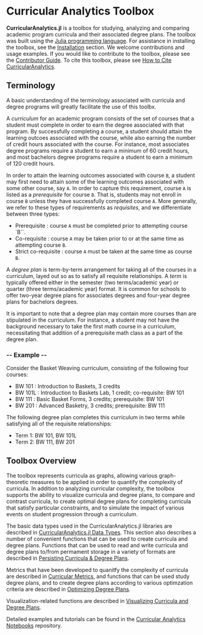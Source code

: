 # Curricular Analytics Toolbox
**CurricularAnalytics.jl** is a toolbox for studying, analyzing and comparing academic program curricula and 
their associated degree plans. The toolbox was built using the [Julia programming language](http://julia.org).
For assistance in installing the toolbox, see the [Installation](@ref) section. We welcome contributions and usage examples. If you would like to contribute to the toolbox, please see the [Contributor Guide](@ref). To cite this toolbox, please see [How to Cite CurricularAnalytics](@ref).

## Terminology
A basic understanding of the terminology associated with curricula and degree programs will greatly facilitate the use of this toolbx.

A *curriculum* for an academic program consists of the set of courses that a student must complete in order to earn the degree associated with that program. By successfully completing a course, a student should attain the learning outcoes associated with the course, while also earning the number of credit hours associated with the course. For instance, most associates degree programs require a student to earn a minimum of 60 credit hours, and most bachelors degree programs require a student to earn a minimum of 120 credit hours. 

In order to attain the learning outcomes associated with course ``B``, a student may first need to attain some of  the learning outcomes associated with some other course, say ``A``. In order to capture this requirement, course ``A`` is listed as a *prerequisite* for course ``B``. That is, students may not enroll in course ``B`` unless they have successfully completed course ``A``.  More generally, we refer to these types of requirements as *requisites*, and we differentiate between three types:
- Prerequisite : course ``A`` must be completed prior to attempting course `B``.
- Co-requisite : course ``A`` may be taken prior to or at the same time as attempting course ``B``.
- Strict co-requisite : course ``A`` must be taken at the same time as course ``B``.

A *degree plan* is term-by-term arrangement for taking all of the courses in a curriculum, layed out so as to satisfy all requisite relationships. A *term* is typically offered either in the semester (two terms/academic year) or quarter (three terms/academic year) format. It is common for schools to offer two-year degree plans for associates degrees and four-year degree plans for bachelors degrees.

It is important to note that a degree plan may contain more courses than are stipulated in the curriculum. For instance, a student may not have the background necessary to take the first math course in a curriculum, necessitating that addition of a prerequisite math class as a part of the degree plan.

### -- Example -- 
Consider the Basket Weaving curriculum, consisting of the following four courses:
- BW 101 : Introduction to Baskets, 3 credits
- BW 101L : Introduction to Baskets Lab, 1 credit; co-requisite: BW 101 
- BW 111 : Basic Basket Forms, 3 credits; prerequisite: BW 101
- BW 201 : Advanced Basketry, 3 credits; prerequisite: BW 111 

The following degree plan completes this curriculum in two terms while satisfying all of the requisite relationships:
- Term 1: BW 101, BW 101L
- Term 2: BW 111, BW 201

## Toolbox Overview
The toolbox represents curricula as graphs, allowing various graph-theoretic measures to be applied in order to quantify the complexity of curricula. In addition to analyzing curricular complexity, the toolbox supports the ability to visualize curricula and degree plans, to compare and contrast curricula, to create optimal degree plans for completing curricula that satisfy particular constraints, and to simulate the impact of various events on student progression through a curriculum. 

The basic data types used in the CurricularAnalytics.jl libraries are described in [CurricularAnalytics.jl Data Types](@ref). This section also describes a number of convenient functions that can be used to create curricula and degree plans. Functions that can be used to read and write curricula and degree plans to/from permament storage in a variety of formats are described in [Persisting Curricula & Degree Plans](@ref). 

Metrics that have been developed to quanitfy the complexity of curricula are described in [Curricular Metrics](@ref), and functions that can be used study degree plans, and to create degree plans according to various optimzation criteria are described in [Optimizing Degree Plans](@ref).

Visualization-related functions are described in [Visualizing Curricula and Degree Plans](@ref).

Detailed examples and tutorials can be found in the [Curricular Analytics Notebooks](https://addURL) repository.
